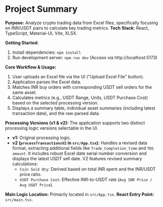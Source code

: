# Project Summary

**Purpose:** Analyze crypto trading data from Excel files, specifically focusing on INR/USDT pairs to calculate key trading metrics.
**Tech Stack:** React, TypeScript, Material-UI, Vite, XLSX.

**Getting Started:**
1. Install dependencies: `npm install`
2. Run development server: `npm run dev` (Access via http://localhost:5173)

**Core Workflow & Usage:**
1. User uploads an Excel file via the UI ("Upload Excel File" button).
2. Application parses the Excel data.
3. Matches INR buy orders with corresponding USDT sell orders for the same asset.
4. Calculates metrics (e.g., USDT Range, Units, USDT Purchase Cost) based on the selected processing version.
5. Displays a summary table, individual asset summaries (including latest transaction date), and the raw parsed data.

**Processing Versions (v1 & v2):**
The application supports two distinct processing logic versions selectable in the UI.
- **v1:** Original processing logic.
- **v2 (`processTransactionsV2` in `src/App.tsx`):** Handles a revised data format, extracting additional fields like `Trade_Completion_time` and `TDS amount`. It includes robust Excel date serial number conversion and displays the latest USDT sell date. V2 features revised summary calculations:
    - `Coin Sold Qty`: Derived based on total INR spent and the INR/USDT price ratio.
    - `USDT Purchase Cost`: Effective INR-to-USDT rate (`Avg INR Price / Avg USDT Price`).

**Main Logic Location:** Primarily located in `src/App.tsx`.
**React Entry Point:** `src/main.tsx`. 